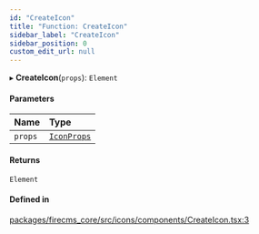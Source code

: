 ```yaml
---
id: "CreateIcon"
title: "Function: CreateIcon"
sidebar_label: "CreateIcon"
sidebar_position: 0
custom_edit_url: null
---
```


▸ **CreateIcon**(`props`): `Element`

#### Parameters

| Name | Type |
| :------ | :------ |
| `props` | [`IconProps`](../types/IconProps.md) |

#### Returns

`Element`

#### Defined in

[packages/firecms_core/src/icons/components/CreateIcon.tsx:3](https://github.com/FireCMSco/firecms/blob/d45f3739/packages/firecms_core/src/icons/components/CreateIcon.tsx#L3)
